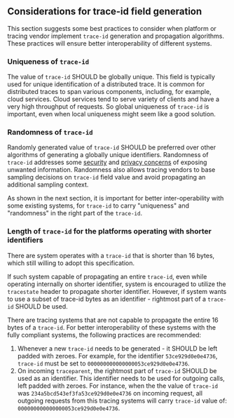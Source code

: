 ## Considerations for trace-id field generation

This section suggests some best practices to consider when platform or tracing
vendor implement `trace-id` generation and propagation algorithms. These
practices will ensure better interoperability of different systems.

### Uniqueness of `trace-id`

The value of `trace-id` SHOULD be globally unique. This field is typically used
for unique identification of a <a>distributed trace</a>. It is common for
<a>distributed traces</a> to span various components, including, for example,
cloud services. Cloud services tend to serve variety of clients and have a very
high throughput of requests. So global uniqueness of `trace-id` is important,
even when local uniqueness might seem like a good solution.

### Randomness of `trace-id`

Randomly generated value of `trace-id` SHOULD be preferred over other
algorithms of generating a globally unique identifiers. Randomness of `trace-id`
addresses some [security](#security-considerations) and [privacy
concerns](#privacy-considerations) of exposing unwanted information. Randomness
also allows tracing vendors to base sampling decisions on `trace-id` field value
and avoid propagating an additional sampling context.

As shown in the next section, it is important for better inter-operability with
some existing systems, for `trace-id` to carry "uniqueness" and "randomness" in
the right part of the `trace-id`.

### Length of `trace-id` for the platforms operating with shorter identifiers

There are system operates with a `trace-id` that is shorter than 16 bytes,
which still willing to adopt this specification.

If such system capable of propagating an entire `trace-id`, even while operating
internally on shorter identifier, system is encouraged to utilize the
`tracestate` header to propagate shorter identifier. However, if system wants to
use a subset of trace-id bytes as an identifier - rightmost part of a `trace-id`
SHOULD be used.

There are tracing systems that are not capable to propagate the entire 16 bytes
of a `trace-id`. For better interoperability of these systems with the fully
compliant systems, the following practices are recommended:

1. Whenever a new `trace-id` needs to be generated - it SHOULD be left padded
   with zeroes. For example, for the identifier `53ce929d0e0e4736`, `trace-id`
   must be set to `000000000000000053ce929d0e0e4736`.
2. On incoming `traceparent`, the rightmost part of `trace-id` SHOULD be used as
   an identifier. This identifier needs to be used for outgoing calls,
   left padded with zeroes. For instance, when the the value of `trace-id` was
   `234a5bcd543ef3fa53ce929d0e0e4736` on incoming request, all outgoing requests
   from this tracing systems will carry `trace-id` value of:
   `000000000000000053ce929d0e0e4736`.

